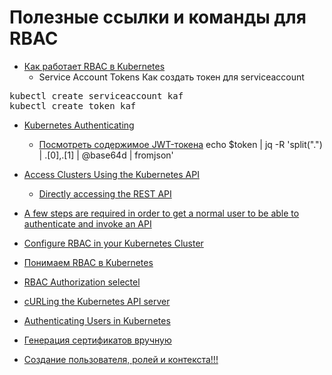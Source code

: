 # Полезные ссылки и команды для RBAC

* [Как работает RBAC в Kubernetes](https://habr.com/ru/company/southbridge/blog/655409/)
  - Service Account Tokens 
Как создать токен для serviceaccount
<pre>
kubectl create serviceaccount kaf
kubectl create token kaf
</pre>  

* [Kubernetes Authenticating](https://kubernetes.io/docs/reference/access-authn-authz/authentication/)
  - [Посмотреть содержимое JWT-токена](https://jwt.io/)
echo $token | jq -R 'split(".") | .[0],.[1] | @base64d | fromjson'

* [Access Clusters Using the Kubernetes API](https://kubernetes.io/docs/tasks/administer-cluster/access-cluster-api/)
  - [Directly accessing the REST API](https://kubernetes.io/docs/tasks/administer-cluster/access-cluster-api/#using-kubectl-proxy)

* [A few steps are required in order to get a normal user to be able to authenticate and invoke an API](https://kubernetes.io/docs/reference/access-authn-authz/certificate-signing-requests/#create-private-key)

* [Configure RBAC in your Kubernetes Cluster](https://docs.bitnami.com/tutorials/configure-rbac-in-your-kubernetes-cluster/)

* [Понимаем RBAC в Kubernetes](https://habr.com/ru/company/flant/blog/422801/)

* [RBAC Authorization selectel](https://docs.selectel.ru/cloud/managed-kubernetes/clusters/rbac-authorization/)

* [cURLing the Kubernetes API server](https://nieldw.medium.com/curling-the-kubernetes-api-server-d7675cfc398c)

* [Authenticating Users in Kubernetes](https://kubernetes.io/docs/reference/access-authn-authz/authentication/)

* [Генерация сертификатов вручную](https://kubernetes.io/ru/docs/tasks/administer-cluster/certificates/)

* [Создание пользователя, ролей и контекста!!!](https://kubernetes.io/docs/reference/access-authn-authz/certificate-signing-requests/#create-private-key)
